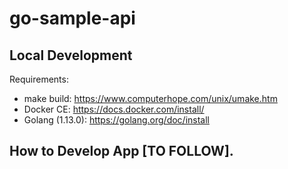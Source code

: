 # go-sample-api

## Local Development

Requirements:
- make build: https://www.computerhope.com/unix/umake.htm
- Docker CE: https://docs.docker.com/install/
- Golang (1.13.0): https://golang.org/doc/install  


## How to Develop App [TO FOLLOW].